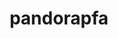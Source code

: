 ---
title: "pandorapfa"
layout: cache
categories: [package, develop]
meta: {"compilers": ["none"], "num_specs": 4, "num_specs_by_stack": {"hep": 4, "root": 4}, "oss": ["ubuntu22.04", "ubuntu24.04"], "platforms": ["linux"], "stacks": ["hep", "root"], "targets": ["x86_64_v3"], "versions": ["4.11.2"]}
spec_details: [{"compiler": "none", "hash": "2je4erdmb5ab2igisbx6jvnsle62tetn", "os": "ubuntu22.04", "platform": "linux", "size": "-", "stacks": ["hep", "root"], "target": "x86_64_v3", "variants": ["build_system=generic"], "versions": ["4.11.2"]}, {"compiler": "none", "hash": "hcqdzruelmpkkhabg3ds7wtowp26xui6", "os": "ubuntu22.04", "platform": "linux", "size": "-", "stacks": ["hep", "root"], "target": "x86_64_v3", "variants": ["build_system=generic"], "versions": ["4.11.2"]}, {"compiler": "none", "hash": "p342kr4paj4wa4rsyi2hhwcxrmrs5crs", "os": "ubuntu24.04", "platform": "linux", "size": "-", "stacks": ["hep", "root"], "target": "x86_64_v3", "variants": ["build_system=generic"], "versions": ["4.11.2"]}, {"compiler": "none", "hash": "v2kgzm6zavxeigvh6xu36w6grtouof37", "os": "ubuntu22.04", "platform": "linux", "size": "-", "stacks": ["hep", "root"], "target": "x86_64_v3", "variants": ["build_system=generic"], "versions": ["4.11.2"]}]
---